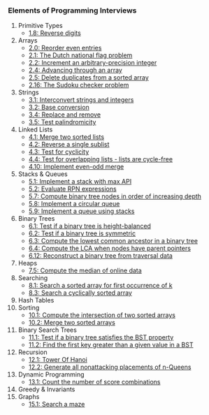 ### Elements of Programming Interviews

1. Primitive Types
    * [1.8: Reverse digits](./Primitive-Types/reverseDigits.js)
2. Arrays
    * [2.0: Reorder even entries](./Arrays/reorderEven.js)
    * [2.1: The Dutch national flag problem](./Arrays/dutchNationalFlag.js)
    * [2.2: Increment an arbitrary-precision integer](./Arrays/incrementInteger.js)
    * [2.4: Advancing through an array](./Arrays/advancingThroughArray.js)
    * [2.5: Delete duplicates from a sorted array](./Arrays/deleteDuplicates.js)
    * [2.16: The Sudoku checker problem](./Arrays/sudokuChecker.js)
3. Strings
    * [3.1: Interconvert strings and integers](./Strings/interconvert.js)
    * [3.2: Base conversion](./Strings/baseConversion.js)
    * [3.4: Replace and remove](./Strings/replaceRemove.js)
    * [3.5: Test palindromicity](./Strings/palindromicity.js)
4. Linked Lists
    * [4.1: Merge two sorted lists](./Linked-Lists/mergeLL.js)
    * [4.2: Reverse a single sublist](./Linked-Lists/reverseSublist.js)
    * [4.3: Test for cyclicity](./Linked-Lists/cyclicity.js)
    * [4.4: Test for overlapping lists - lists are cycle-free](./Linked-Lists/overlappingLists.js)
    * [4.10: Implement even-odd merge](./Linked-Lists/evenOddMerge.js)
5. Stacks & Queues
    * [5.1: Implement a stack with max API](./Stacks-Queues/maxAPI.js)
    * [5.2: Evaluate RPN expressions](./Stacks-Queues/evaluateRPN.js)
    * [5.7: Compute binary tree nodes in order of increasing depth](./Stacks-Queues/increasingDepth.js)
    * [5.8: Implement a circular queue](./Stacks-Queues/circularQueue.js)
    * [5.9: Implement a queue using stacks](./Stacks-Queues/queueStack.js)
6. Binary Trees
    * [6.1: Test if a binary tree is height-balanced](./Binary-Trees/heightBalanced.js)
    * [6.2: Test if a binary tree is symmetric](./Binary-Trees/isSymmetric.js)
    * [6.3: Compute the lowest common ancestor in a binary tree](./Binary-Trees/lowestCommonAncestor.js)
    * [6.4: Compute the LCA when nodes have parent pointers](./Binary-Trees/LCAparent.js)
    * [6.12: Reconstruct a binary tree from traversal data](./Binary-Trees/preorderInorderConstruction.js)
7. Heaps
    * [7.5: Compute the median of online data](./Heaps/continuousMedian.js)
8. Searching
    * [8.1: Search a sorted array for first occurrence of k](./Searching/firstOccurrenceK.js)
    * [8.3: Search a cyclically sorted array](./Searching/cyclicallySorted.js)
9. Hash Tables
10. Sorting
    * [10.1: Compute the intersection of two sorted arrays](./Sorting/computeIntersection.js)
    * [10.2: Merge two sorted arrays](./Sorting/mergeSortedArrays.js)
11. Binary Search Trees
    * [11.1: Test if a binary tree satisfies the BST property](./Binary-Search-Trees/bstTest.js)
    * [11.2: Find the first key greater than a given value in a BST](./Binary-Search-Trees/firstGreater.js)
12. Recursion
    * [12.1: Tower Of Hanoi](./Recursion/towerOfHanoi.js)
    * [12.2: Generate all nonattacking placements of n-Queens](./Recursion/nQueens.js)
13. Dynamic Programming
    * [13.1: Count the number of score combinations](./Dynamic-Programming/scoreCombinations.js)
14. Greedy & Invariants
15. Graphs
    * [15.1: Search a maze](./Graphs/searchMaze.js)

